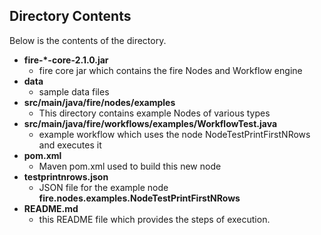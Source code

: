 ## Directory Contents

Below is the contents of the directory.

* **fire-*-core-2.1.0.jar**
    * fire core jar which contains the fire Nodes and Workflow engine
* **data**
    * sample data files
* **src/main/java/fire/nodes/examples**
    * This directory contains example Nodes of various types
* **src/main/java/fire/workflows/examples/WorkflowTest.java**
    * example workflow which uses the node NodeTestPrintFirstNRows and executes it
* **pom.xml**
    * Maven pom.xml used to build this new node
* **testprintnrows.json**
    * JSON file for the example node **fire.nodes.examples.NodeTestPrintFirstNRows**
* **README.md**
    * this README file which provides the steps of execution.


